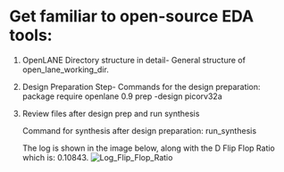 # Get familiar to open-source EDA tools: 

1. OpenLANE Directory structure in detail-
    General structure of open_lane_working_dir.

2. Design Preparation Step-
    Commands for the design preparation:
    package require openlane 0.9
    prep -design picorv32a 

3. Review files after design prep and run synthesis
    
    Command for synthesis after design preparation:
    run_synthesis 

    The log is shown in the image below, along with the D Flip Flop Ratio which is: 0.10843.
    ![Log_Flip_Flop_Ratio](/week_6/day_1/Get_familiar_to_open_source_EDA_tools/Log_Flip_Flop_Ratio.png)
